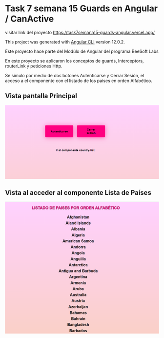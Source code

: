 # Task 7 semana 15 Guards en Angular / CanActive

visitar link del proyecto https://task7semana15-guards-angular.vercel.app/

This project was generated with [Angular CLI](https://github.com/angular/angular-cli) version 12.0.2.

Este proyecto hace parte del Modúlo de Angular del programa BeeSoft Labs

En este proyecto se aplicaron los conceptos de guards, Interceptors, routerLink y peticiones Http.

Se simulo por medio de dos botones Autenticarse y Cerrar Sesión, el acceso a el componente con el listado de los  paises en orden Alfabético.

## Vista pantalla Principal

<img src="/src/assets/img/Guards. Angular.PNG" alt= "Botones"> 

## Vista al acceder al componente Lista de Países

<img src="/src/assets/img/AccesoComponente.PNG" alt= "Paises"> 

